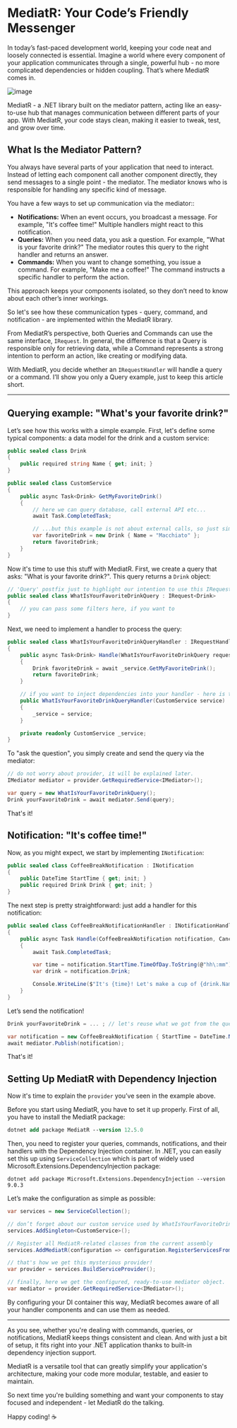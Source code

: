 # MediatR: Your Code’s Friendly Messenger

In today’s fast-paced development world, keeping your code neat and loosely connected is essential.
Imagine a world where every component of your application communicates through a single, powerful hub - no more complicated dependencies or hidden coupling.
That’s where MediatR comes in.

![image](https://github.com/user-attachments/assets/0a2dbb73-5a75-4e50-9029-01a1de6a263d)


MediatR - a .NET library built on the mediator pattern, acting like an easy-to-use hub that manages communication between different parts of your app. With MediatR, your code stays clean, making it easier to tweak, test, and grow over time.

## What Is the Mediator Pattern?

You always have several parts of your application that need to interact. Instead of letting each component call another component directly, they send messages to a single point - the mediator. The mediator knows who is responsible for handling any specific kind of message.

You have a few ways to set up communication via the mediator::
- **Notifications:** When an event occurs, you broadcast a message. For example, "It's coffee time!" Multiple handlers might react to this notification.
- **Queries:** When you need data, you ask a question. For example, "What is your favorite drink?" The mediator routes this query to the right handler and returns an answer.
- **Commands:** When you want to change something, you issue a command. For example, "Make me a coffee!" The command instructs a specific handler to perform the action.

This approach keeps your components isolated, so they don’t need to know about each other’s inner workings. 

So let's see how these communication types - query, command, and notification - are implemented within the MediatR library.

From MediatR’s perspective, both Queries and Commands can use the same interface, `IRequest`.
In general, the difference is that a Query is responsible only for retrieving data, while a Command represents a strong intention to perform an action, like creating or modifying data.

With MediatR, you decide whether an `IRequestHandler` will handle a query or a command.
I’ll show you only a Query example, just to keep this article short.

---

## Querying example: "What's your favorite drink?"

Let’s see how this works with a simple example. 
First, let's define some typical components: a data model for the drink and a custom service:

```c#
public sealed class Drink
{
    public required string Name { get; init; }
}

public sealed class CustomService
{
    public async Task<Drink> GetMyFavoriteDrink()
    {
        // here we can query database, call external API etc...
        await Task.CompletedTask;

        // ...but this example is not about external calls, so just simply create one instance of Drink:
        var favoriteDrink = new Drink { Name = "Macchiato" };
        return favoriteDrink;
    }
}
```

Now it's time to use this stuff with MediatR.
First, we create a query that asks: "What is your favorite drink?". This query returns a `Drink` object:

```c#
// 'Query' postfix just to highlight our intention to use this IRequest implementation as a Query. 
public sealed class WhatIsYourFavoriteDrinkQuery : IRequest<Drink>
{
    // you can pass some filters here, if you want to
}
```

Next, we need to implement a handler to process the query:

```c#
public sealed class WhatIsYourFavoriteDrinkQueryHandler : IRequestHandler<WhatIsYourFavoriteDrinkQuery, Drink>
{
    public async Task<Drink> Handle(WhatIsYourFavoriteDrinkQuery request, CancellationToken cancellationToken)
    {
        Drink favoriteDrink = await _service.GetMyFavoriteDrink();
        return favoriteDrink;
    }

    // if you want to inject dependencies into your handler - here is the place for that:  
    public WhatIsYourFavoriteDrinkQueryHandler(CustomService service)
    {
        _service = service;
    }

    private readonly CustomService _service;
}
```

To "ask the question", you simply create and send the query via the mediator:

```c#
// do not worry about provider, it will be explained later.
IMediator mediator = provider.GetRequiredService<IMediator>();

var query = new WhatIsYourFavoriteDrinkQuery();
Drink yourFavoriteDrink = await mediator.Send(query);
```

That's it!
## Notification: "It's coffee time!"

Now, as you might expect, we start by implementing `INotification`:
```c#
public sealed class CoffeeBreakNotification : INotification
{
    public DateTime StartTime { get; init; }
    public required Drink Drink { get; init; }
}
```

The next step is pretty straightforward: just add a handler for this notification:

```c#
public sealed class CoffeeBreakNotificationHandler : INotificationHandler<CoffeeBreakNotification>
{
    public async Task Handle(CoffeeBreakNotification notification, CancellationToken cancellationToken)
    {
        await Task.CompletedTask;

        var time = notification.StartTime.TimeOfDay.ToString(@"hh\:mm");
        var drink = notification.Drink;

        Console.WriteLine($"It's {time}! Let's make a cup of {drink.Name} and take a break!");
    }
}
```

Let’s send the notification!
```c#
Drink yourFavoriteDrink = ... ; // let's reuse what we got from the query result

var notification = new CoffeeBreakNotification { StartTime = DateTime.Now, Drink = yourFavoriteDrink };
await mediator.Publish(notification);
```

That's it!    
## Setting Up MediatR with Dependency Injection

Now it's time to explain the `provider` you’ve seen in the example above.

Before you start using MediatR, you have to set it up properly.
First of all, you have to install the MediatR package:
```ps
dotnet add package MediatR --version 12.5.0
```

Then, you need to register your queries, commands, notifications, and their handlers with the Dependency Injection container.
In .NET, you can easily set this up using `ServiceCollection` which is part of widely used Microsoft.Extensions.DependencyInjection package:
```PS
dotnet add package Microsoft.Extensions.DependencyInjection --version 9.0.3
```

Let’s make the configuration as simple as possible:
```c#
var services = new ServiceCollection();

// don’t forget about our custom service used by WhatIsYourFavoriteDrinkQueryHandler
services.AddSingleton<CustomService>();

// Register all MediatR-related classes from the current assembly
services.AddMediatR(configuration => configuration.RegisterServicesFromAssembly(typeof(Program).Assembly));

// that's how we get this mysterious provider!
var provider = services.BuildServiceProvider();

// finally, here we get the configured, ready-to-use mediator object. 
var mediator = provider.GetRequiredService<IMediator>();
```

By configuring your DI container this way, MediatR becomes aware of all your handler components and can use them as needed. 

---
As you see, whether you're dealing with commands, queries, or notifications, MediatR keeps things consistent and clean. And with just a bit of setup, it fits right into your .NET application thanks to built-in dependency injection support.

MediatR is a versatile tool that can greatly simplify your application's architecture, making your code more modular, testable, and easier to maintain.

So next time you're building something and want your components to stay focused and independent - let MediatR do the talking.

Happy coding! ☕
